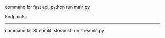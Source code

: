 command for fast api:
python run main.py

Endpoints:


-----------------------------------------------------------
command for Streamlit:
streamlit run streamlit.py 
